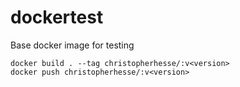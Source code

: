 # dockertest
Base docker image for testing

```
docker build . --tag christopherhesse/:v<version>
docker push christopherhesse/:v<version>
```